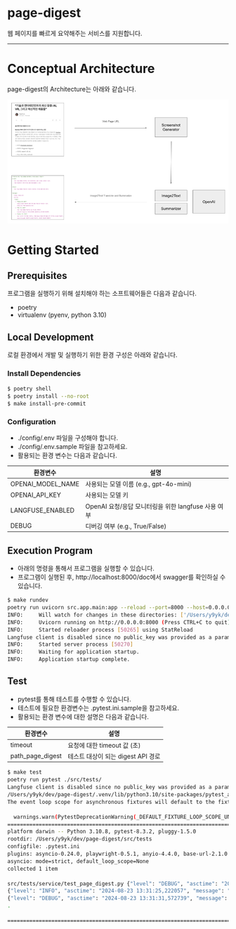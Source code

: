 # page-digest

웹 페이지를 빠르게 요약해주는 서비스를 지원합니다.

---

# Conceptual Architecture

page-digest의 Architecture는 아래와 같습니다.

![Architecture](./Architecture.png)


# Getting Started

## Prerequisites

프로그램을 실행하기 위해 설치해야 하는 소프트웨어들은 다음과 같습니다.

- poetry
- virtualenv (pyenv, python 3.10)

## Local Development

로컬 환경에서 개발 및 실행하기 위한 환경 구성은 아래와 같습니다.

### Install Dependencies

```bash
$ poetry shell
$ poetry install --no-root
$ make install-pre-commit
```

### Configuration

- ./config/.env 파일을 구성해야 합니다.
- ./config/.env.sample 파일을 참고하세요.
- 활용되는 환경 변수는 다음과 같습니다.

| 환경변수              | 설명                                   |
|-------------------|--------------------------------------|
| OPENAI_MODEL_NAME | 사용되는 모델 이름 (e.g., gpt-4o-mini)       |
| OPENAI_API_KEY    | 사용되는 모델 키                            |
| LANGFUSE_ENABLED  | OpenAI 요청/응답 모니터링을 위한 langfuse 사용 여부 |
| DEBUG             | 디버깅 여부 (e.g., True/False)            |


## Execution Program

- 아래의 명령을 통해서 프로그램을 실행할 수 있습니다.
- 프로그램이 실행된 후, http://localhost:8000/doc에서 swagger를 확인하실 수 있습니다.

```bash
$ make rundev
poetry run uvicorn src.app.main:app --reload --port=8000 --host=0.0.0.0
INFO:     Will watch for changes in these directories: ['/Users/y9yk/dev/page-digest']
INFO:     Uvicorn running on http://0.0.0.0:8000 (Press CTRL+C to quit)
INFO:     Started reloader process [50265] using StatReload
Langfuse client is disabled since no public_key was provided as a parameter or environment variable 'LANGFUSE_PUBLIC_KEY'. See our docs: https://langfuse.com/docs/sdk/python/low-level-sdk#initialize-client
INFO:     Started server process [50270]
INFO:     Waiting for application startup.
INFO:     Application startup complete.
```

## Test

- pytest를 통해 테스트를 수행할 수 있습니다.
- 테스트에 필요한 환경변수는 .pytest.ini.sample을 참고하세요.
- 활용되는 환경 변수에 대한 설명은 다음과 같습니다.

| 환경변수             | 설명                       |
|------------------|--------------------------|
| timeout          | 요청에 대한 timeout 값 (초)     |
| path_page_digest | 테스트 대상이 되는 digest API 경로 |

```bash
$ make test
poetry run pytest ./src/tests/
Langfuse client is disabled since no public_key was provided as a parameter or environment variable 'LANGFUSE_PUBLIC_KEY'. See our docs: https://langfuse.com/docs/sdk/python/low-level-sdk#initialize-client
/Users/y9yk/dev/page-digest/.venv/lib/python3.10/site-packages/pytest_asyncio/plugin.py:208: PytestDeprecationWarning: The configuration option "asyncio_default_fixture_loop_scope" is unset.
The event loop scope for asynchronous fixtures will default to the fixture caching scope. Future versions of pytest-asyncio will default the loop scope for asynchronous fixtures to function scope. Set the default fixture loop scope explicitly in order to avoid unexpected behavior in the future. Valid fixture loop scopes are: "function", "class", "module", "package", "session"

  warnings.warn(PytestDeprecationWarning(_DEFAULT_FIXTURE_LOOP_SCOPE_UNSET))
============================================================================================================ test session starts =============================================================================================================
platform darwin -- Python 3.10.8, pytest-8.3.2, pluggy-1.5.0
rootdir: /Users/y9yk/dev/page-digest/src/tests
configfile: .pytest.ini
plugins: asyncio-0.24.0, playwright-0.5.1, anyio-4.4.0, base-url-2.1.0
asyncio: mode=strict, default_loop_scope=None
collected 1 item

src/tests/service/test_page_digest.py {"level": "DEBUG", "asctime": "2024-08-23 13:31:20,310935", "message": "", "module": "router", "request": "<starlette.requests.Request object at 0x107253520>", "digest_content_request": "url='https://medium.com/dlift/%EC%9E%90%EB%8F%99%EC%9C%BC%EB%A1%9C-%EC%B5%9C%EC%8B%A0-%EA%B8%B0%EC%88%A0-%EB%8F%99%ED%96%A5%EC%9D%84-%EC%A0%95%EB%A6%AC%ED%95%B4%EC%A3%BC%EB%8A%94-%EB%AF%B8%EB%94%94%EC%97%84-%EB%B8%94%EB%A1%9C%EA%B7%B8-%EB%A7%8C%EB%93%A4%EA%B8%B0-5a2585c2ded2' model='gpt-4o' max_tokens=2000"}
{"level": "INFO", "asctime": "2024-08-23 13:31:25,222057", "message": "d6b40972-0da4-45c4-b90e-dcf2631f61df: global POST http://test/digest/content 200 None -  127.0.0.1 - 4912.9021ms", "module": "logging_middleware"}
{"level": "DEBUG", "asctime": "2024-08-23 13:31:31,572739", "message": "### 텍스트 추출**자동으로 최신 기술 동향을 정리해주는 미디엄 블로그 만들기**---**서론**- 최신 기술 동향을 파악하는 것은 중요하지만, 많은 시간을 소모한다.- 이를 자동화하기 위해 미디엄 블로그를 활용할 수 있다.**목표**- 최신 기술 동향을 자동으로 수집하고 정리하는 미디엄 블로그를 만든다.**필요한 도구**- Python- Medium API- RSS 피드- BeautifulSoup- GitHub Actions**구현 방법**1. **Medium API 설정**   - Medium API를 사용하여 블로그에 글을 자동으로 게시한다.   - API 키를 발급받아 설정 파일에 저장한다.2. **RSS 피드 수집**   - 기술 관련 RSS 피드를 수집하여 최신 글을 가져온다.   - BeautifulSoup을 사용하여 RSS 피드에서 필요한 정보를 추출한다.3. **데이터 정리**   - 수집한 데이터를 정리하여 블로그 포스트 형식으로 변환한다.   - 제목, 요약, 링크 등을 포함한다.4. **GitHub Actions 설정**   - GitHub Actions를 사용하여 주기적으로 스크립트를 실행한다.   - 스크립트가 실행될 때마다 새로운 블로그 포스트를 작성한다.**결론**- 이 방법을 통해 최신 기술 동향을 자동으로 정리할 수 있다.- 시간을 절약하고 효율적으로 정보를 수집할 수 있다.**참고 자료**- Medium API 문서- BeautifulSoup 사용법- GitHub Actions 가이드---### 요약이 글은 최신 기술 동향을 자동으로 수집하고 정리하는 미디엄 블로그를 만드는 방법을 설명한다. 이를 위해 Python, Medium API, RSS 피드, BeautifulSoup, GitHub Actions 등의 도구를 사용한다. 주요 단계는 Medium API 설정, RSS 피드 수집, 데이터 정리, GitHub Actions 설정으로 구성된다. 이 방법을 통해 시간을 절약하고 효율적으로 최신 기술 정보를 얻을 수 있다.", "module": "test_page_digest"}
.

============================================================================================================= 1 passed in 11.30s =============================================================================================================
```